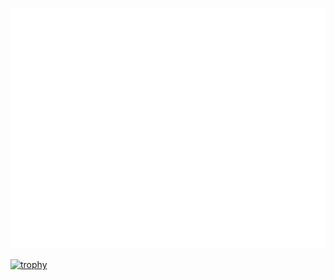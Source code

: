 ![Metrics](github-metrics.svg)

[![trophy](https://github-profile-trophy.vercel.app/?username=chenfeng-huang&no-frame=true&margin-w=15&rank=-C,-?&colum=3)](https://github.com/ryo-ma/github-profile-trophy)

